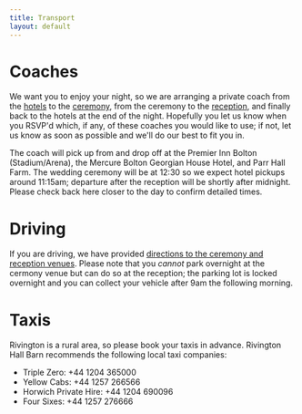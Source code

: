 ```yaml
---
title: Transport 
layout: default
---
```


# Coaches
We want you to enjoy your night, so we are arranging a private coach from the [hotels](hotels.html) to the [ceremony](location.html), from the ceremony to the [reception](location.html), and finally back to the hotels at the end of the night. Hopefully you let us know when you RSVP'd which, if any, of these coaches you would like to use; if not, let us know as soon as possible and we'll do our best to fit you in.  

The coach will pick up from and drop off at the Premier Inn Bolton (Stadium/Arena), the Mercure Bolton Georgian House Hotel, and Parr Hall Farm. The wedding ceremony will be at 12:30 so we expect hotel pickups around 11:15am; departure after the reception will be shortly after midnight. Please check back here closer to the day to confirm detailed times.

# Driving
If you are driving, we have provided [directions to the ceremony and reception venues](location.html). Please note that you *cannot* park overnight at the cermony venue but can do so at the reception; the parking lot is locked overnight and you can collect your vehicle after 9am the following morning.

# Taxis
Rivington is a rural area, so please book your taxis in advance. Rivington Hall Barn recommends the following local taxi companies:

 * Triple Zero: +44 1204 365000
 * Yellow Cabs: +44 1257 266566
 * Horwich Private Hire: +44 1204 690096
 * Four Sixes: +44 1257 276666
